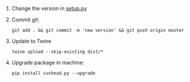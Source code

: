 1) Change the version in [setup.py]

2) Commit git:

    `git add . && git commit -m 'new version' && git push origin master`

3) Update to Twine

    `twine upload --skip-existing dist/*`

4) Upgrade package in machine:

    `pip install cushead.py --upgrade`

[setup.py]: ./setup.py